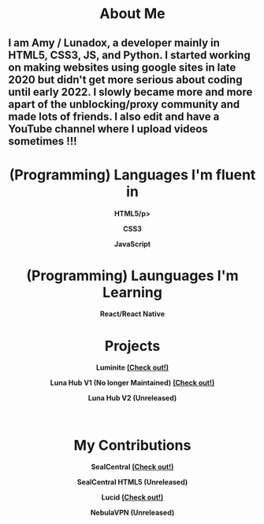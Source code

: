 <h1 align="center">About Me</h1>

## I am Amy / Lunadox, a developer mainly in HTML5, CSS3, JS, and Python. I started working on making websites using google sites in late 2020 but didn't get more serious about coding until early 2022. I slowly became more and more apart of the unblocking/proxy community and made lots of friends. I also edit and have a YouTube channel where I upload videos sometimes !!!

<h1 align="center">(Programming) Languages I'm fluent in</h1>

<p style="font-weight:bold;" align="center">HTML5/p>
<p style="font-weight:bold;" align="center">CSS3</p>
<p style="font-weight:bold;" align="center">JavaScript</p>

<h1 align="center">(Programming) Launguages I'm Learning</h1>

<p style="font-weight:bold;" align="center">React/React Native</p>

<h1 align="center">Projects</h1>

<p style="font-weight:bold;" align="center">Luminite <a href="https://luminite.lunadox.repl.co/">(Check out!)</a></p>
<p style="font-weight:bold;" align="center">Luna Hub V1 (No longer Maintained) <a href="https://sites.google.com/view/lunahub">(Check out!)</a></p>
<p style="font-weight:bold;" align="center">Luna Hub V2 (Unreleased)</p>

<br>
  
<h1 align="center">My Contributions</h1>

<p style="font-weight:bold;" align="center">SealCentral <a href="https://www.imtiredofmychild.com">(Check out!)</a></p>
<p style="font-weight:bold;" align="center">SealCentral HTML5 (Unreleased)</p>
<p style="font-weight:bold;" align="center">Lucid <a href="https://lucidofficial.xyz/">(Check out!)</a></p>
<p style="font-weight:bold;" align="center">NebulaVPN (Unreleased)</p>
